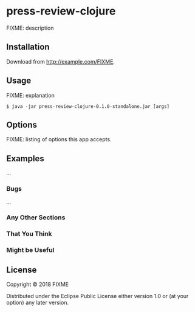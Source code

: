 # press-review-clojure

FIXME: description

## Installation

Download from http://example.com/FIXME.

## Usage

FIXME: explanation

    $ java -jar press-review-clojure-0.1.0-standalone.jar [args]

## Options

FIXME: listing of options this app accepts.

## Examples

...

### Bugs

...

### Any Other Sections
### That You Think
### Might be Useful

## License

Copyright © 2018 FIXME

Distributed under the Eclipse Public License either version 1.0 or (at
your option) any later version.
